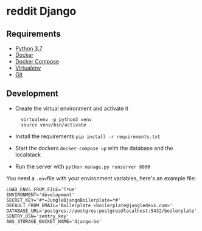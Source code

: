 # reddit Django

## Requirements

- [Python 3.7](https://www.python.org)
- [Docker](https://www.docker.com)
- [Docker Compose](https://docs.docker.com/compose/)
- [Virtualenv](https://github.com/pypa/virtualenv/)
- [Git](https://git-scm.com/)

## Development

- Create the virtual environment and activate it

        virtualenv -p python3 venv
        source venv/bin/activate
- Install the requirements `pip install -r requirements.txt`
- Start the dockers `docker-compose up` with the database and the localstack
- Run the server with `python manage.py runserver 8000`

You need a `.env`file with your environment variables, here's an example file:
```
LOAD_ENVS_FROM_FILE='True'
ENVIRONMENT='development'
SECRET_KEY='#*=JungleDjangoBoilerplate=*#'
DEFAULT_FROM_EMAIL='Boilerplate <boilerplate@jungledevs.com>'
DATABASE_URL='postgres://postgres:postgres@localhost:5432/boilerplate'
SENTRY_DSN='sentry_key'
AWS_STORAGE_BUCKET_NAME='django-be'
```
        